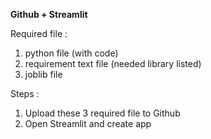 **Github + Streamlit**

Required file : 
1. python file (with code)
2. requirement text file (needed library listed)
3. joblib file

Steps : 
1. Upload these 3 required file to Github
2. Open Streamlit and create app
